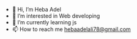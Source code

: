 - 👋 Hi, I’m Heba Adel
- 👀 I’m interested in Web developing
- 🌱 I’m currently learning js
- 📫 How to reach me hebaadelali78@gmail.com

<!---
Hebaade/Hebaade is a ✨ special ✨ repository because its `README.md` (this file) appears on your GitHub profile.
You can click the Preview link to take a look at your changes.
--->

